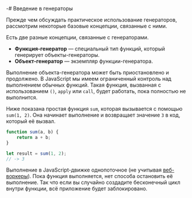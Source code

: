 -# Введение в генераторы

Прежде чем обсуждать практическое использование генераторов, рассмотрим некоторые базовые концепции, связанные с ними.

Есть две разные концепции, связанные с генераторами.

* **Функция-генератор** — специальный тип функций, который генерирует объекты-генераторы.
* **Объект-генератор** — экземпляр функции-генератора.

Выполнение объекта-генератора может быть приостановлено и продолжено. В JavaScript мы имеем ограниченный контроль над выполнением обычных функций. Такая функция, вызванная с использованием `()`, `apply` или `call`, будет работать, пока полностью не выполнится. 

Ниже показана простая функция `sum`, которая вызывается с помощью `sum(1, 2)`. Она начинает выполнение и возвращает значение `3` в код, который её вызвал.

```js
function sum(a, b) {
    return a + b;
}

let result = sum(1, 2);
// -> 3
```

Выполнение в JavaScript-движке однопоточное (не учитывая [веб-воркеры](https://en.wikipedia.org/wiki/Web_worker)). Пока функция выполняется, нет способа остановить её выполнение. Так что если вы случайно создадите бесконечный цикл внутри функции, всё приложение будет заблокировано.
